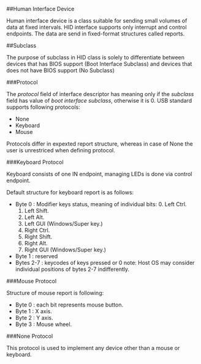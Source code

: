 ##Human Interface Device

Human interface device is a class suitable for sending small volumes of data at fixed intervals. HID interface supports only interrupt and control endpoints. The data are send in fixed-format structures called reports.

##Subclass

The purpose of subclass in HID class is solely to differentiate between devices that has BIOS support (Boot Interface Subclass) and devices that does not have BIOS support (No Subclass)

###Protocol

The *protocol* field of interface descriptor has meaning only if the *subclass* field has value of *boot interface subclass*, otherwise it is 0.
USB standard supports following protocols:
* None
* Keyboard
* Mouse

Protocols differ in expexted report structure, whereas in case of None the user is unrestriced when defining protocol.

###Keyboard Protocol

Keyboard consists of one IN endpoint, managing LEDs is done via control endpoint.

Default structure for keyboard report is as follows:
* Byte 0 : 	Modifier keys status, meaning of individual bits:
    0. Left Ctrl.
    1. Left Shift.
    2. Left Alt.
    3. Left GUI (Windows/Super key.)
    4. Right Ctrl.
    5. Right Shift.
    6. Right Alt.
    7. Right GUI (Windows/Super key.)
* Byte 1 : reserved
* Bytes 2-7 : keycodes of keys pressed or 0 
note: Host OS may consider individual positions of bytes 2-7 indifferently. 

###Mouse Protocol

Structure of mouse report is following:
* Byte 0 : each bit represents mouse button.
* Byte 1 : X axis.
* Byte 2 : Y axis.
* Byte 3 : Mouse wheel.


###None Protocol

This protocol is used to implement any device other than a mouse or keyboard.


